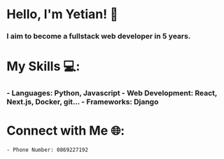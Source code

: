<h1>Hello, I'm Yetian! 👋</h1> 

<h3>I aim to become a fullstack web developer in 5 years.</h3>

<h1>My Skills 💻:</h1>

<h3>
        - Languages: Python, Javascript
        - Web Development: React, Next.js, Docker, git...
        - Frameworks: Django
</h3>

        
          
<h1>Connect with Me 🌐:</h1>

    - Phone Number: 0869227192
